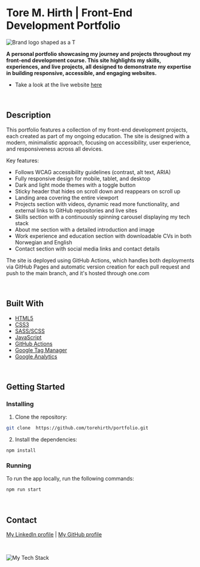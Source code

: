 # Tore M. Hirth | Front-End Development Portfolio

<p align="left"><img src="https://github.com/user-attachments/assets/e2d941bb-6c1a-42df-bd75-bca7cbff2bbe" alt="Brand logo shaped as a T" /></p>

**A personal portfolio showcasing my journey and projects throughout my front-end development course. This site highlights my skills, experiences, and live projects, all designed to demonstrate my expertise in building responsive, accessible, and engaging websites.**

* Take a look at the live website [here](https://torehirth.no/)

</br>

## Description

This portfolio features a collection of my front-end development projects, each created as part of my ongoing education. The site is designed with a modern, minimalistic approach, focusing on accessibility, user experience, and responsiveness across all devices.

Key features:
- Follows WCAG accessibility guidelines (contrast, alt text, ARIA)
- Fully responsive design for mobile, tablet, and desktop
- Dark and light mode themes with a toggle button
- Sticky header that hides on scroll down and reappears on scroll up
- Landing area covering the entire viewport
- Projects section with videos, dynamic read more functionality, and external links to GitHub repositories and live sites
- Skills section with a continuously spinning carousel displaying my tech stack
- About me section with a detailed introduction and image
- Work experience and education section with downloadable CVs in both Norwegian and English
- Contact section with social media links and contact details

The site is deployed using GitHub Actions, which handles both deployments via GitHub Pages and automatic version creation for each pull request and push to the main branch, and it's hosted through one.com

</br>

## Built With

- [HTML5](https://developer.mozilla.org/en-US/docs/Web/Guide/HTML/HTML5)
- [CSS3](https://developer.mozilla.org/en-US/docs/Web/CSS)
- [SASS/SCSS](https://sass-lang.com/)
- [JavaScript](https://developer.mozilla.org/en-US/docs/Web/JavaScript)
- [GitHub Actions](https://github.com/features/actions)
- [Google Tag Manager](https://marketingplatform.google.com/about/tag-manager/)
- [Google Analytics](https://analytics.google.com/)

</br>

## Getting Started

### Installing

1. Clone the repository:

```bash
git clone  https://github.com/torehirth/portfolio.git
```

2. Install the dependencies:

```
npm install
```

### Running

To run the app locally, run the following commands:

```bash
npm run start
```

</br>

## Contact

[My LinkedIn profile](https://www.linkedin.com/in/torehirth) | [My GitHub profile](https://github.com/Torehirth)

</br>

<p align="left" ><img src="https://github-readme-tech-stack.vercel.app/api/cards?lineCount=1&width=900&bg=%230D1117&badge=%23161B22&border=%2321262D&titleColor=%2358A6FF&line1=git%2CGit%2C40F8FF%3Bgithub%2CGitHub%2C40F8FF%3Bvisualstudiocode%2CVS+Code%2C40F8FF%3Bfigma%2CFigma%2C40F8FF%3Bhtml5%2CHTML%2C40F8FF%3Bcss3%2CCSS%2C40F8FF%3Bjavascript%2CJavaScript%2C40F8FF%3B%2C40F8FF%3Bsass%2CSASS%2C40F8FF%3B" alt="My Tech Stack" /> </p>
